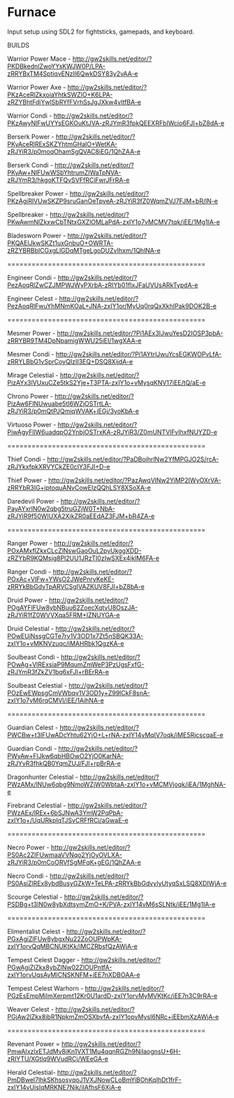 # Furnace
Input setup using SDL2 for fightsticks, gamepads, and  keyboard.

BUILDS

Warrior Power Mace - http://gw2skills.net/editor/?PKDBkednlZwoYYsKWJW0P/LPA-zRRYBxTM4SptiqvENzII6QwkDSY83y2vAA-e

Warrior Power Axe   - http://gw2skills.net/editor/?PKzAceRlZkxoiaYhtkSWZlO+K6LPA-zRZYBhtFdjYwlSbRYfFVrhSsJgJXkw4vltfBA-e

Warrior Condi - http://gw2skills.net/editor/?PKzAwyNlFwUYYsEGKOuKtJVA-zRJYmR3fpkQEEXRFbIWcio6FJI+bZ8dA-e

Berserk Power - http://gw2skills.net/editor/?PKyAceRlRExSKZYhtmGHalO+WetKA-zRJYiR3/p0moqOhamSgQVAC8iEG/1QhZAA-e

Berserk Condi - http://gw2skills.net/editor/?PKyAw+NlFUwWSbYhtrumZlWaTpNVA-zRJYmR3/hkgoKTFQvSVFfRCiFwrJFrRA-e

Spellbreaker Power - http://gw2skills.net/editor/?PKzAgiRlVUwSKZP9sruGanOeTpveA-zRJYiR3fZ0WqmZVJ7FJM+bR/lN-e

Spellbreaker - http://gw2skills.net/editor/?PKwAwmNlZkxwCbTNtxGXZlOMLaPdA-zxIY1o7vMCMV7tqk/iEE/1Mg1IA-e

Bladesworn Power - http://gw2skills.net/editor/?PKQAElJkwSKZt1uxGnbuO+OWRTA-zRZYBRBbICGxgLlGDqMTgeLgoDUZvIhxm/1QhlNA-e

=================================================

Engineer Condi - http://gw2skills.net/editor/?PezAoqRlZwCZJMPWJWyPXrbA-zRIYb01fIxJFaUVUsARkTypdA-e

Engineer Celest - http://gw2skills.net/editor/?PezAoqRlFwuYhMNmKOaL+JNA-zxIY1or/MyUq0rqQxXkhIPak9DOK2B-e

=================================================

Mesmer Power - http://gw2skills.net/editor/?Pi1AEx3lJwuYesD2IOSP3pbA-zRRYBR9TM4DpNpamigWWU25iEI/1wgXAA-e

Mesmer Condi - http://gw2skills.net/editor/?Pi1AYtrlJwuYcsEGKWOPvLfA-zRRYLBbG1vSprCoyQIzII3EQ+DSQ8XijdA-e

Mirage Celestial - http://gw2skills.net/editor/?PizAYx3lVUxuCZe5tkS2Yje+T3PTA-zxIY1o+vMysqKNV17iEE/tQ/aE-e

Chrono Power - http://gw2skills.net/editor/?PizAw6FlNUwuabe5tl6WZjOSTrtLA-zRJYiR3/p0mQtPJQmiqWVAK+iEGj/3yoKbA-e

Virtuoso Power - http://gw2skills.net/editor/?PiwAgyFllW6uadqpO2YnbjOSTrxKA-zRJYiR3/Z0mUNTVlFvIhxfNUYZD-e

=================================================

Thief Condi - http://gw2skills.net/editor/?PaDBoihrlNw2YfMPGJO2S/rcA-zRJYkxfpkXRVYCkZE0cIY3FJI+D-e

Thief Power - http://gw2skills.net/editor/?PazAwqVlNw2YiMP2IWyOXrVA-zRRYbR3IG+iptoquANvCowEIzQQhLSY8XSoXA-e

Daredevil Power - http://gw2skills.net/editor/?PayAYxrlN0w2qbg5truGZjW0T+NbA-zRJYiR9f50WIUXA2XikZR0aEEdAZ3FJM+bR4ZA-e

=================================================

Ranger Power - http://gw2skills.net/editor/?POxAMxflZkxCLcZlNswGaoOuL2pyUkggXDD-zRZYbR9KQMsjg8Pl2UU1JRzTI0zIwSXEx4jklM6FA-e

Ranger Condi - http://gw2skills.net/editor/?POxAc+VlFw+YWsO2JWePnryKeKE-zRRYkBbGdvTpARVCSgIVAZKUV8FJI+bZ8bA-e

Druid Power - http://gw2skills.net/editor/?POgAYFlFUw8ybNBuu62ZoecXqtvU8OszJA-zRJYiR1fZ0WVVXqa5FRM+IZNUYGA-e

Druid Celestial - http://gw2skills.net/editor/?POwEUiNssgCGTe7rv1V3OD1x7Zt5nSBQK33A-zxIY1o+vMKNVzuqc/iMAHRbk1QgzKA-e

Soulbeast Condi - http://gw2skills.net/editor/?POwAg+VlRExsiaP9MqumZmWeP3PzUgsFxfG-zRJYmR3fZkZV1bq6xFJI+rBErRA-e

Soulbeast Celestial - http://gw2skills.net/editor/?POzEwEWpsgCmVWbqv1V3OD1y+Z99lCkF8snA-zxIY1o7vM6rqCMVl/iEE/1AihNA-e

=================================================

Guardian Celest - http://gw2skills.net/editor/?PWCBw+t3lFUwADcYhtu62YjO+L+rNA-zxIY14vMqIV7oqk/iME5RjcscqaE-e

Guardian Condi - http://gw2skills.net/editor/?PWyAw+FlJkw6qbHBOwO2YjO0KarNA-zRJYvR3fhkQB0YqmZUJ/FJI+rpBrRA-e

Dragonhunter Celestial -  http://gw2skills.net/editor/?PWzAMx/lNUw6qbg9NmoWZjW0WbtaA-zxIY1o+vMCMVjoqk/iEA/1MghNA-e

Firebrand Celestial - http://gw2skills.net/editor/?PWzAEx/lREx+6bSJNwA3YmW2PqPbA-zxIY1o+/UqURkpIqTJSvCRFfRCi/aGwaE-e

=================================================

Necro Power - http://gw2skills.net/editor/?PS0Ac2ZlFUwmaaVVNqo2YjOyOVLXA-zRJYiR3/p0mCoORVfSgMFqK+gEG/1QhZAA-e

Necro Condi - http://gw2skills.net/editor/?PS0AsiZlREx8ybdBusyGZkW+TeLPA-zRRYkBbGdvyIyUtyqSxLSQ8XDIWjA-e

Scourge Celestial - http://gw2skills.net/editor/?PSDBg+t3lN0w8ybXdtsymZmO+K/PVA-zxIY14vM6sSLNtk/iEE/1Mg1IA-e

=================================================

Elimentalist Celest - http://gw2skills.net/editor/?PGxAgiZlFUw8ybgxNu22ZoOUPWpKA-zxIY1orvQqMBCNUKtKk/iMCZRbsfQzAWjA-e

Tempest Celest Dagger - http://gw2skills.net/editor/?PGwAgiZlZkx8ybZlNw02ZlOUPntfA-zxIY1orvUqsAyMICNSKNFM+iEE7nXDBOAA-e

Tempest Celest Warhorn - http://gw2skills.net/editor/?PGzEsEmpMiImXerpmt12Kr0U1ardD-zxIY1orvMyMVKtKc/iEE7n3C9rRA-e

Weaver Celest - http://gw2skills.net/editor/?PGjAw2lZkx8ibR1NpkmZmOSXbvfA-zxIY1opvMysI6NRc+iEEbmXzAWjA-e

=================================================

Revenant Power = http://gw2skills.net/editor/?PmwAIxzlxETJdMv8iKn1VXT1Mu4qqnRGZh9NiIaognsU+6H-zRIYTU/XGtlq9WVudRCj/WEeGA-e

Herald Celestial- http://gw2skills.net/editor/?PmDBwel7lhkSKhsosyqoJ1VXJNowCLoBmYiBOhKqIhDt1frF-zxIY14vUisIqMRKNE7Nik/iIAfhsF6XjA-e



